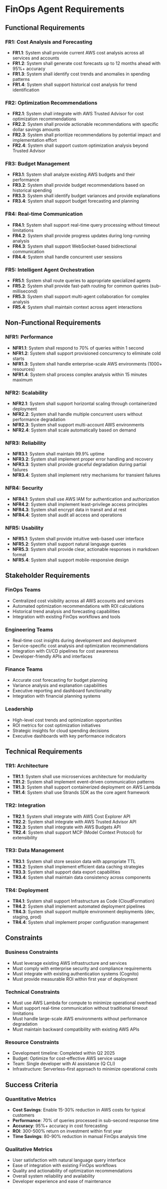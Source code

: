 # FinOps Agent Requirements

## Functional Requirements

### FR1: Cost Analysis and Forecasting
- **FR1.1**: System shall provide current AWS cost analysis across all services and accounts
- **FR1.2**: System shall generate cost forecasts up to 12 months ahead with 95%+ accuracy
- **FR1.3**: System shall identify cost trends and anomalies in spending patterns
- **FR1.4**: System shall support historical cost analysis for trend identification

### FR2: Optimization Recommendations
- **FR2.1**: System shall integrate with AWS Trusted Advisor for cost optimization recommendations
- **FR2.2**: System shall provide actionable recommendations with specific dollar savings amounts
- **FR2.3**: System shall prioritize recommendations by potential impact and implementation effort
- **FR2.4**: System shall support custom optimization analysis beyond Trusted Advisor

### FR3: Budget Management
- **FR3.1**: System shall analyze existing AWS budgets and their performance
- **FR3.2**: System shall provide budget recommendations based on historical spending
- **FR3.3**: System shall identify budget variances and provide explanations
- **FR3.4**: System shall support budget forecasting and planning

### FR4: Real-time Communication
- **FR4.1**: System shall support real-time query processing without timeout limitations
- **FR4.2**: System shall provide progress updates during long-running analysis
- **FR4.3**: System shall support WebSocket-based bidirectional communication
- **FR4.4**: System shall handle concurrent user sessions

### FR5: Intelligent Agent Orchestration
- **FR5.1**: System shall route queries to appropriate specialized agents
- **FR5.2**: System shall provide fast-path routing for common queries (sub-millisecond)
- **FR5.3**: System shall support multi-agent collaboration for complex analysis
- **FR5.4**: System shall maintain context across agent interactions

## Non-Functional Requirements

### NFR1: Performance
- **NFR1.1**: System shall respond to 70% of queries within 1 second
- **NFR1.2**: System shall support provisioned concurrency to eliminate cold starts
- **NFR1.3**: System shall handle enterprise-scale AWS environments (1000+ resources)
- **NFR1.4**: System shall process complex analysis within 15 minutes maximum

### NFR2: Scalability
- **NFR2.1**: System shall support horizontal scaling through containerized deployment
- **NFR2.2**: System shall handle multiple concurrent users without performance degradation
- **NFR2.3**: System shall support multi-account AWS environments
- **NFR2.4**: System shall scale automatically based on demand

### NFR3: Reliability
- **NFR3.1**: System shall maintain 99.9% uptime
- **NFR3.2**: System shall implement proper error handling and recovery
- **NFR3.3**: System shall provide graceful degradation during partial failures
- **NFR3.4**: System shall implement retry mechanisms for transient failures

### NFR4: Security
- **NFR4.1**: System shall use AWS IAM for authentication and authorization
- **NFR4.2**: System shall implement least-privilege access principles
- **NFR4.3**: System shall encrypt data in transit and at rest
- **NFR4.4**: System shall audit all access and operations

### NFR5: Usability
- **NFR5.1**: System shall provide intuitive web-based user interface
- **NFR5.2**: System shall support natural language queries
- **NFR5.3**: System shall provide clear, actionable responses in markdown format
- **NFR5.4**: System shall support mobile-responsive design

## Stakeholder Requirements

### FinOps Teams
- Centralized cost visibility across all AWS accounts and services
- Automated optimization recommendations with ROI calculations
- Historical trend analysis and forecasting capabilities
- Integration with existing FinOps workflows and tools

### Engineering Teams
- Real-time cost insights during development and deployment
- Service-specific cost analysis and optimization recommendations
- Integration with CI/CD pipelines for cost awareness
- Developer-friendly APIs and interfaces

### Finance Teams
- Accurate cost forecasting for budget planning
- Variance analysis and explanation capabilities
- Executive reporting and dashboard functionality
- Integration with financial planning systems

### Leadership
- High-level cost trends and optimization opportunities
- ROI metrics for cost optimization initiatives
- Strategic insights for cloud spending decisions
- Executive dashboards with key performance indicators

## Technical Requirements

### TR1: Architecture
- **TR1.1**: System shall use microservices architecture for modularity
- **TR1.2**: System shall implement event-driven communication patterns
- **TR1.3**: System shall support containerized deployment on AWS Lambda
- **TR1.4**: System shall use Strands SDK as the core agent framework

### TR2: Integration
- **TR2.1**: System shall integrate with AWS Cost Explorer API
- **TR2.2**: System shall integrate with AWS Trusted Advisor API
- **TR2.3**: System shall integrate with AWS Budgets API
- **TR2.4**: System shall support MCP (Model Context Protocol) for extensibility

### TR3: Data Management
- **TR3.1**: System shall store session data with appropriate TTL
- **TR3.2**: System shall implement efficient data caching strategies
- **TR3.3**: System shall support data export capabilities
- **TR3.4**: System shall maintain data consistency across components

### TR4: Deployment
- **TR4.1**: System shall support Infrastructure as Code (CloudFormation)
- **TR4.2**: System shall implement automated deployment pipelines
- **TR4.3**: System shall support multiple environment deployments (dev, staging, prod)
- **TR4.4**: System shall implement proper configuration management

## Constraints

### Business Constraints
- Must leverage existing AWS infrastructure and services
- Must comply with enterprise security and compliance requirements
- Must integrate with existing authentication systems (Cognito)
- Must provide measurable ROI within first year of deployment

### Technical Constraints
- Must use AWS Lambda for compute to minimize operational overhead
- Must support real-time communication without traditional timeout limitations
- Must handle large-scale AWS environments without performance degradation
- Must maintain backward compatibility with existing AWS APIs

### Resource Constraints
- Development timeline: Completed within Q2 2025
- Budget: Optimize for cost-effective AWS service usage
- Team: Single developer with AI assistance (Q CLI)
- Infrastructure: Serverless-first approach to minimize operational costs

## Success Criteria

### Quantitative Metrics
- **Cost Savings**: Enable 15-30% reduction in AWS costs for typical customers
- **Performance**: 70% of queries processed in sub-second response time
- **Accuracy**: 95%+ accuracy in cost forecasting
- **ROI**: 300-500% return on investment within first year
- **Time Savings**: 80-90% reduction in manual FinOps analysis time

### Qualitative Metrics
- User satisfaction with natural language query interface
- Ease of integration with existing FinOps workflows
- Quality and actionability of optimization recommendations
- Overall system reliability and availability
- Developer experience and ease of maintenance
